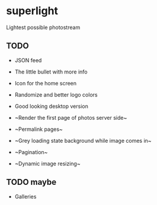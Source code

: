 # superlight
Lightest possible photostream

## TODO

* JSON feed
* The little bullet with more info
* Icon for the home screen
* Randomize and better logo colors
* Good looking desktop version

* ~Render the first page of photos server side~
* ~Permalink pages~
* ~Grey loading state background while image comes in~
* ~Pagination~
* ~Dynamic image resizing~

## TODO maybe

* Galleries
